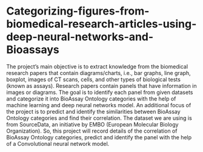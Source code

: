 # Categorizing-figures-from-biomedical-research-articles-using-deep-neural-networks-and-Bioassays
The project’s main objective is to extract knowledge from the biomedical research papers that contain diagrams/charts, i.e., bar graphs, line graph, boxplot, images of CT scans, cells, and other types of biological tests (known as assays). Research papers contain panels that have information in images or diagrams. The goal is to identify each panel from given datasets and categorize it into BioAssay Ontology categories with the help of machine learning and deep neural networks model. An additional focus of the project is to predict and identify the similarities between BioAssay Ontology categories and find their correlation. The dataset we are using is from SourceData, an initiative by EMBO (European Molecular Biology Organization). So, this project will record details of the correlation of BioAssay Ontology categories, predict and identify the panel with the help of a Convolutional neural network model.
